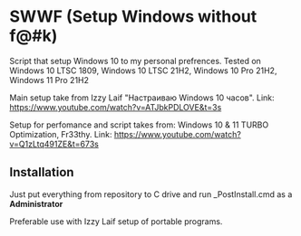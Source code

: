 # SWWF (Setup Windows without f@#k) 

Script that setup Windows 10 to my personal prefrences. Tested on Windows 10 LTSC 1809, Windows 10 LTSC 21H2, Windows 10 Pro 21H2, Windows 11 Pro 21H2

Main setup take from Izzy Laif "Настраиваю Windows 10 часов". Link: https://www.youtube.com/watch?v=ATJbkPDLOVE&t=3s

Setup for perfomance and script takes from: Windows 10 & 11 TURBO Optimization, Fr33thy. Link: https://www.youtube.com/watch?v=Q1zLtq491ZE&t=673s

## Installation

Just put everything from repository to C drive and run _PostInstall.cmd as a **Administrator**

Preferable use with Izzy Laif setup of portable programs.

